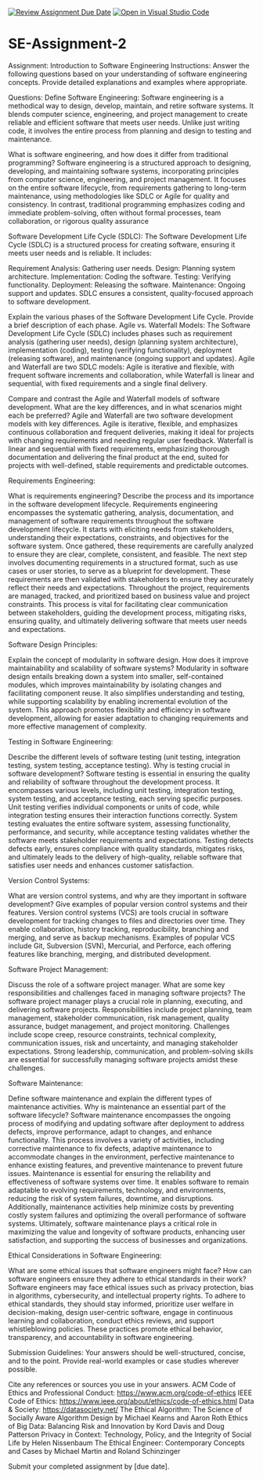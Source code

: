 [![Review Assignment Due Date](https://classroom.github.com/assets/deadline-readme-button-24ddc0f5d75046c5622901739e7c5dd533143b0c8e959d652212380cedb1ea36.svg)](https://classroom.github.com/a/-ucQIGTc)
[![Open in Visual Studio Code](https://classroom.github.com/assets/open-in-vscode-718a45dd9cf7e7f842a935f5ebbe5719a5e09af4491e668f4dbf3b35d5cca122.svg)](https://classroom.github.com/online_ide?assignment_repo_id=15243333&assignment_repo_type=AssignmentRepo)
# SE-Assignment-2
Assignment: Introduction to Software Engineering
Instructions:
Answer the following questions based on your understanding of software engineering concepts. Provide detailed explanations and examples where appropriate.

Questions:
Define Software Engineering:
Software engineering is a methodical way to design, develop, maintain, and retire software systems. It blends computer science, engineering, and project management to create reliable and efficient software that meets user needs. Unlike just writing code, it involves the entire process from planning and design to testing and maintenance.

What is software engineering, and how does it differ from traditional programming?
Software engineering is a structured approach to designing, developing, and maintaining software systems, incorporating principles from computer science, engineering, and project management. It focuses on the entire software lifecycle, from requirements gathering to long-term maintenance, using methodologies like SDLC or Agile for quality and consistency.
In contrast, traditional programming emphasizes coding and immediate problem-solving, often without formal processes, team collaboration, or rigorous quality assurance

Software Development Life Cycle (SDLC):
The Software Development Life Cycle (SDLC) is a structured process for creating software, ensuring it meets user needs and is reliable. It includes:

Requirement Analysis: Gathering user needs.
Design: Planning system architecture.
Implementation: Coding the software.
Testing: Verifying functionality.
Deployment: Releasing the software.
Maintenance: Ongoing support and updates.
SDLC ensures a consistent, quality-focused approach to software development.

Explain the various phases of the Software Development Life Cycle. Provide a brief description of each phase.
Agile vs. Waterfall Models:
The Software Development Life Cycle (SDLC) includes phases such as requirement analysis (gathering user needs), design (planning system architecture), implementation (coding), testing (verifying functionality), deployment (releasing software), and maintenance (ongoing support and updates). Agile and Waterfall are two SDLC models: Agile is iterative and flexible, with frequent software increments and collaboration, while Waterfall is linear and sequential, with fixed requirements and a single final delivery.

Compare and contrast the Agile and Waterfall models of software development. What are the key differences, and in what scenarios might each be preferred?
Agile and Waterfall are two software development models with key differences. Agile is iterative, flexible, and emphasizes continuous collaboration and frequent deliveries, making it ideal for projects with changing requirements and needing regular user feedback. Waterfall is linear and sequential with fixed requirements, emphasizing thorough documentation and delivering the final product at the end, suited for projects with well-defined, stable requirements and predictable outcomes.







Requirements Engineering:

What is requirements engineering? Describe the process and its importance in the software development lifecycle.
Requirements engineering encompasses the systematic gathering, analysis, documentation, and management of software requirements throughout the software development lifecycle. It starts with eliciting needs from stakeholders, understanding their expectations, constraints, and objectives for the software system. Once gathered, these requirements are carefully analyzed to ensure they are clear, complete, consistent, and feasible. The next step involves documenting requirements in a structured format, such as use cases or user stories, to serve as a blueprint for development. These requirements are then validated with stakeholders to ensure they accurately reflect their needs and expectations. Throughout the project, requirements are managed, tracked, and prioritized based on business value and project constraints. This process is vital for facilitating clear communication between stakeholders, guiding the development process, mitigating risks, ensuring quality, and ultimately delivering software that meets user needs and expectations.

Software Design Principles:

Explain the concept of modularity in software design. How does it improve maintainability and scalability of software systems?
Modularity in software design entails breaking down a system into smaller, self-contained modules, which improves maintainability by isolating changes and facilitating component reuse. It also simplifies understanding and testing, while supporting scalability by enabling incremental evolution of the system. This approach promotes flexibility and efficiency in software development, allowing for easier adaptation to changing requirements and more effective management of complexity.

Testing in Software Engineering:

Describe the different levels of software testing (unit testing, integration testing, system testing, acceptance testing). Why is testing crucial in software development?
Software testing is essential in ensuring the quality and reliability of software throughout the development process. It encompasses various levels, including unit testing, integration testing, system testing, and acceptance testing, each serving specific purposes. Unit testing verifies individual components or units of code, while integration testing ensures their interaction functions correctly. System testing evaluates the entire software system, assessing functionality, performance, and security, while acceptance testing validates whether the software meets stakeholder requirements and expectations. Testing detects defects early, ensures compliance with quality standards, mitigates risks, and ultimately leads to the delivery of high-quality, reliable software that satisfies user needs and enhances customer satisfaction.

Version Control Systems:

What are version control systems, and why are they important in software development? Give examples of popular version control systems and their features.
Version control systems (VCS) are tools crucial in software development for tracking changes to files and directories over time. They enable collaboration, history tracking, reproducibility, branching and merging, and serve as backup mechanisms. Examples of popular VCS include Git, Subversion (SVN), Mercurial, and Perforce, each offering features like branching, merging, and distributed development.

Software Project Management:

Discuss the role of a software project manager. What are some key responsibilities and challenges faced in managing software projects?
The software project manager plays a crucial role in planning, executing, and delivering software projects. Responsibilities include project planning, team management, stakeholder communication, risk management, quality assurance, budget management, and project monitoring. Challenges include scope creep, resource constraints, technical complexity, communication issues, risk and uncertainty, and managing stakeholder expectations. Strong leadership, communication, and problem-solving skills are essential for successfully managing software projects amidst these challenges.

Software Maintenance:

Define software maintenance and explain the different types of maintenance activities. Why is maintenance an essential part of the software lifecycle?
Software maintenance encompasses the ongoing process of modifying and updating software after deployment to address defects, improve performance, adapt to changes, and enhance functionality. This process involves a variety of activities, including corrective maintenance to fix defects, adaptive maintenance to accommodate changes in the environment, perfective maintenance to enhance existing features, and preventive maintenance to prevent future issues. Maintenance is essential for ensuring the reliability and effectiveness of software systems over time. It enables software to remain adaptable to evolving requirements, technology, and environments, reducing the risk of system failures, downtime, and disruptions. Additionally, maintenance activities help minimize costs by preventing costly system failures and optimizing the overall performance of software systems. Ultimately, software maintenance plays a critical role in maximizing the value and longevity of software products, enhancing user satisfaction, and supporting the success of businesses and organizations.

Ethical Considerations in Software Engineering:

What are some ethical issues that software engineers might face? How can software engineers ensure they adhere to ethical standards in their work?
Software engineers may face ethical issues such as privacy protection, bias in algorithms, cybersecurity, and intellectual property rights. To adhere to ethical standards, they should stay informed, prioritize user welfare in decision-making, design user-centric software, engage in continuous learning and collaboration, conduct ethics reviews, and support whistleblowing policies. These practices promote ethical behavior, transparency, and accountability in software engineering.

Submission Guidelines:
Your answers should be well-structured, concise, and to the point.
Provide real-world examples or case studies wherever possible.

Cite any references or sources you use in your answers.
ACM Code of Ethics and Professional Conduct: https://www.acm.org/code-of-ethics
IEEE Code of Ethics: https://www.ieee.org/about/ethics/code-of-ethics.html
Data & Society: https://datasociety.net/
The Ethical Algorithm: The Science of Socially Aware Algorithm Design by Michael Kearns and Aaron Roth
Ethics of Big Data: Balancing Risk and Innovation by Kord Davis and Doug Patterson
Privacy in Context: Technology, Policy, and the Integrity of Social Life by Helen Nissenbaum
The Ethical Engineer: Contemporary Concepts and Cases by Michael Martin and Roland Schinzinger

Submit your completed assignment by [due date].
